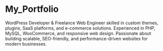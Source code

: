 # My_Portfolio
WordPress Developer &amp; Freelance Web Engineer skilled in custom themes, plugins, SaaS platforms, and e-commerce solutions. Experienced in PHP, MySQL, WooCommerce, and responsive web design. Passionate about building scalable, SEO-friendly, and performance-driven websites for modern businesses.

